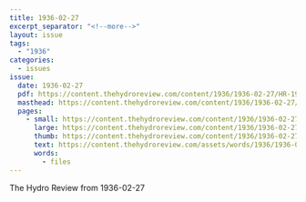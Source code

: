 ```yaml
---
title: 1936-02-27
excerpt_separator: "<!--more-->"
layout: issue
tags:
  - "1936"
categories:
  - issues
issue:
  date: 1936-02-27
  pdf: https://content.thehydroreview.com/content/1936/1936-02-27/HR-1936-02-27.pdf
  masthead: https://content.thehydroreview.com/content/1936/1936-02-27/masthead/HR-1936-02-27.jpg
  pages:
    - small: https://content.thehydroreview.com/content/1936/1936-02-27/small/HR-1936-02-27-01.jpg
      large: https://content.thehydroreview.com/content/1936/1936-02-27/large/HR-1936-02-27-01.jpg
      thumb: https://content.thehydroreview.com/content/1936/1936-02-27/thumbnails/HR-1936-02-27-01.jpg
      text: https://content.thehydroreview.com/assets/words/1936/1936-02-27/HR-1936-02-27-01.txt
      words:
        - files
---
```


The Hydro Review from 1936-02-27

<!--more-->

